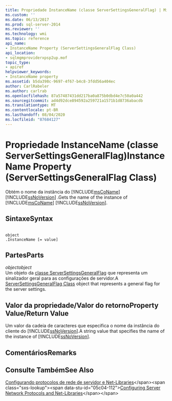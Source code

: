 ```yaml
---
title: Propriedade InstanceName (classe ServerSettingsGeneralFlag) | Microsoft Docs
ms.custom: ''
ms.date: 06/13/2017
ms.prod: sql-server-2014
ms.reviewer: ''
ms.technology: wmi
ms.topic: reference
api_name:
- InstanceName Property (ServerSettingsGeneralFlag Class)
api_location:
- sqlmgmproviderxpsp2up.mof
topic_type:
- apiref
helpviewer_keywords:
- InstanceName property
ms.assetid: b5da398c-9697-4f67-b4c8-3fdd56a404ec
author: CarlRabeler
ms.author: carlrab
ms.openlocfilehash: 87a57487431dd217ba0a875b0dbd4e7c50a0a442
ms.sourcegitcommit: ad4d92dce894592a259721a1571b1d8736abacdb
ms.translationtype: MT
ms.contentlocale: pt-BR
ms.lasthandoff: 08/04/2020
ms.locfileid: "87684127"
---
```

# <a name="instancename-property-serversettingsgeneralflag-class"></a><span data-ttu-id="05c04-102">Propriedade InstanceName (classe ServerSettingsGeneralFlag)</span><span class="sxs-lookup"><span data-stu-id="05c04-102">InstanceName Property (ServerSettingsGeneralFlag Class)</span></span>
  <span data-ttu-id="05c04-103">Obtém o nome da instância do [!INCLUDE[msCoName](../../../includes/msconame-md.md)] [!INCLUDE[ssNoVersion](../../../includes/ssnoversion-md.md)] .</span><span class="sxs-lookup"><span data-stu-id="05c04-103">Gets the name of the instance of [!INCLUDE[msCoName](../../../includes/msconame-md.md)] [!INCLUDE[ssNoVersion](../../../includes/ssnoversion-md.md)].</span></span>  
  
## <a name="syntax"></a><span data-ttu-id="05c04-104">Sintaxe</span><span class="sxs-lookup"><span data-stu-id="05c04-104">Syntax</span></span>  
  
```  
  
object  
.InstanceName [= value]  
```  
  
## <a name="parts"></a><span data-ttu-id="05c04-105">Partes</span><span class="sxs-lookup"><span data-stu-id="05c04-105">Parts</span></span>  
 <span data-ttu-id="05c04-106">*object*</span><span class="sxs-lookup"><span data-stu-id="05c04-106">*object*</span></span>  
 <span data-ttu-id="05c04-107">Um objeto da [classe ServerSettingsGeneralFlag](serversettingsgeneralflag-class.md) que representa um sinalizador geral para as configurações de servidor.</span><span class="sxs-lookup"><span data-stu-id="05c04-107">A [ServerSettingsGeneralFlag Class](serversettingsgeneralflag-class.md) object that represents a general flag for the server settings.</span></span>  
  
## <a name="property-valuereturn-value"></a><span data-ttu-id="05c04-108">Valor da propriedade/Valor do retorno</span><span class="sxs-lookup"><span data-stu-id="05c04-108">Property Value/Return Value</span></span>  
 <span data-ttu-id="05c04-109">Um valor da cadeia de caracteres que especifica o nome da instância do cliente do [!INCLUDE[ssNoVersion](../../../includes/ssnoversion-md.md)].</span><span class="sxs-lookup"><span data-stu-id="05c04-109">A string value that specifies the name of the instance of [!INCLUDE[ssNoVersion](../../../includes/ssnoversion-md.md)].</span></span>  
  
## <a name="remarks"></a><span data-ttu-id="05c04-110">Comentários</span><span class="sxs-lookup"><span data-stu-id="05c04-110">Remarks</span></span>  
  
## <a name="see-also"></a><span data-ttu-id="05c04-111">Consulte Também</span><span class="sxs-lookup"><span data-stu-id="05c04-111">See Also</span></span>  
 <span data-ttu-id="05c04-112">[Configurando protocolos de rede de servidor e Net-Libraries](https://msdn.microsoft.com/library/ms177485\(v=sql.100\).aspx)</span><span class="sxs-lookup"><span data-stu-id="05c04-112">[Configuring Server Network Protocols and Net-Libraries](https://msdn.microsoft.com/library/ms177485\(v=sql.100\).aspx)</span></span>  
  
  
